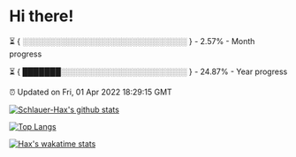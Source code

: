 # Hi there!

⏳ { ░░░░░░░░░░░░░░░░░░░░░░░░░░░░░░ } - 2.57% - Month progress

⏳ { ███████░░░░░░░░░░░░░░░░░░░░░░░ } - 24.87% - Year progress

⏰ Updated on Fri, 01 Apr 2022 18:29:15 GMT


[![Schlauer-Hax's github stats](https://github-readme-stats.vercel.app/api?username=Schlauer-Hax&show_icons=true&theme=dark&count_private=true)](https://github.com/Schlauer-Hax)


[![Top Langs](https://github-readme-stats.vercel.app/api/top-langs/?username=Schlauer-Hax&layout=compact&theme=dark)](https://github.com/Schlauer-Hax?tab=repositories)


[![Hax's wakatime stats](https://github-readme-stats.vercel.app/api/wakatime?username=Hax&theme=dark)](https://wakatime.com/@Hax)

